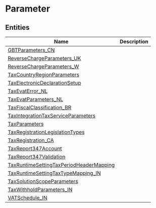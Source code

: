 
# Parameter


## Entities

|Name|Description|
|---|---|
|[GBTParameters_CN](GBTParameters_CN.cdm.json)||
|[ReverseChargeParameters_UK](ReverseChargeParameters_UK.cdm.json)||
|[ReverseChargeParameters_W](ReverseChargeParameters_W.cdm.json)||
|[TaxCountryRegionParameters](TaxCountryRegionParameters.cdm.json)||
|[TaxElectronicDeclarationSetup](TaxElectronicDeclarationSetup.cdm.json)||
|[TaxEvatError_NL](TaxEvatError_NL.cdm.json)||
|[TaxEvatParameters_NL](TaxEvatParameters_NL.cdm.json)||
|[TaxFiscalClassification_BR](TaxFiscalClassification_BR.cdm.json)||
|[TaxIntegrationTaxServiceParameters](TaxIntegrationTaxServiceParameters.cdm.json)||
|[TaxParameters](TaxParameters.cdm.json)||
|[TaxRegistrationLegislationTypes](TaxRegistrationLegislationTypes.cdm.json)||
|[TaxRegistration_CA](TaxRegistration_CA.cdm.json)||
|[TaxReport347Account](TaxReport347Account.cdm.json)||
|[TaxReport347Validation](TaxReport347Validation.cdm.json)||
|[TaxRuntimeSettingTaxPeriodHeaderMapping](TaxRuntimeSettingTaxPeriodHeaderMapping.cdm.json)||
|[TaxRuntimeSettingTaxTypeMapping_IN](TaxRuntimeSettingTaxTypeMapping_IN.cdm.json)||
|[TaxSolutionScopeParameters](TaxSolutionScopeParameters.cdm.json)||
|[TaxWithholdParameters_IN](TaxWithholdParameters_IN.cdm.json)||
|[VATSchedule_IN](VATSchedule_IN.cdm.json)||
